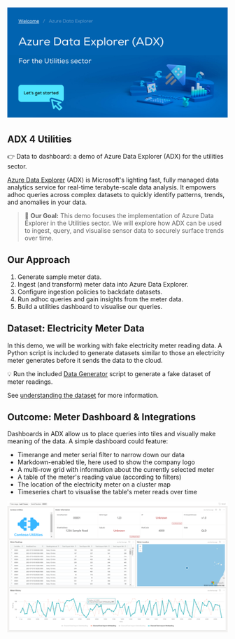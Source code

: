 # ![Banner](images/repo-image.png)

## ADX 4 Utilities

👉 Data to dashboard: a demo of Azure Data Explorer (ADX) for the utilities sector.

[Azure Data Explorer](https://azure.microsoft.com/en-au/services/data-explorer) (ADX) is Microsoft's lighting fast, fully managed data analytics service for real-time terabyte-scale data analysis. It empowers adhoc queries across complex datasets to quickly identify patterns, trends, and anomalies in your data.

> 🚀 **Our Goal:**
This demo focuses the implementation of Azure Data Explorer in the Utilities sector. We will explore how ADX can be used to ingest, query, and visualise sensor data to securely surface trends over time.

## Our Approach

1. Generate sample meter data.
2. Ingest (and transform) meter data into Azure Data Explorer.
3. Configure ingestion policies to backdate datasets.
4. Run adhoc queries and gain insights from the meter data.
5. Build a utilities dashboard to visualise our queries.

## Dataset: Electricity Meter Data

In this demo, we will be working with fake electricity meter reading data. A Python script is included to generate datasets similar to those an electricity meter generates before it sends the data to the cloud.

💡 Run the included [Data Generator](generator/DataGenerator.py) script to generate a fake dataset of meter readings.

See [understanding the dataset](Dataset.md) for more information.

## Outcome: Meter Dashboard & Integrations

Dashboards in ADX allow us to place queries into tiles and visually make meaning of the data. A simple dashboard could feature:

- Timerange and meter serial filter to narrow down our data
- Markdown-enabled tile, here used to show the company logo
- A multi-row grid with information about the currently selected meter
- A table of the meter's reading value (according to filters)
- The location of the electricity meter on a cluster map
- Timeseries chart to visualise the table's meter reads over time

![ADX Dashboard](images/adx-dashboard.png)
